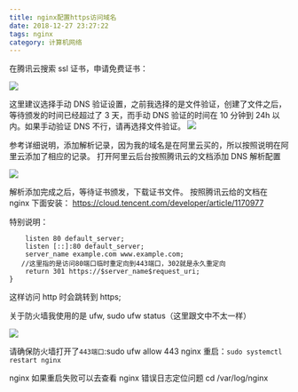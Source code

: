 ```yaml
---
title: nginx配置https访问域名
date: 2018-12-27 23:27:22
tags: nginx
category: 计算机网络
---
```


在腾讯云搜索 ssl 证书，申请免费证书：

![](http://119.29.18.20/img/clipboard.png)

这里建议选择手动 DNS 验证设置，之前我选择的是文件验证，创建了文件之后，等待颁发的时间已经超过了 3 天，而手动 DNS 验证的时间在 10 分钟到 24h 以内。如果手动验证 DNS 不行，请再选择文件验证。
![](http://119.29.18.20/img/clipboard2.png)

参考详细说明，添加解析记录，因为我的域名是在阿里云买的，所以按照说明在阿里云添加了相应的记录。
打开阿里云后台按照腾讯云的文档添加 DNS 解析配置

![](http://119.29.18.20/img/clipboard3.png)

解析添加完成之后，等待证书颁发，下载证书文件。
按照腾讯云给的文档在 nginx 下面安装：
https://cloud.tencent.com/developer/article/1170977

特别说明：

```server {
    listen 80 default_server;
    listen [::]:80 default_server;
    server_name example.com www.example.com;
   //这里指的是访问80端口临时重定向到443端口，302就是永久重定向
    return 301 https://$server_name$request_uri;
}
```

​这样访问 http 时会跳转到 https;

关于防火墙我使用的是 ufw, sudo ufw status（这里跟文中不太一样）

![](http://119.29.18.20/img/clipboard4.png)

请确保防火墙打开了`443端口`:sudo ufw allow 443
nginx 重启：`sudo systemctl restart nginx`

nginx 如果重启失败可以去查看 nginx 错误日志定位问题 cd /var/log/nginx
